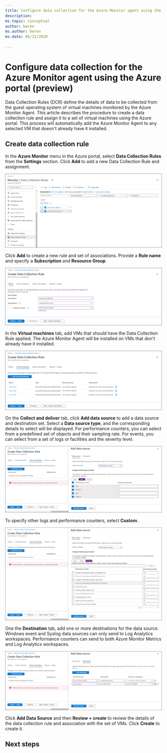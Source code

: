 ```yaml
---
title: Configure data collection for the Azure Monitor agent using the Azure portal (preview)
description: 
ms.topic: conceptual
author: bwren
ms.author: bwren
ms.date: 06/11/2020

---
```


# Configure data collection for the Azure Monitor agent using the Azure portal (preview)
Data Collection Rules (DCR) define the details of data to be collected from the guest operating system of virtual machines monitored by the Azure Monitor Agent. This article describes the procedure to create a data collection rule and assign it to a set of virtual machines using the Azure portal. This process will automatically add the Azure Monitor Agent to any selected VM that doesn't already have it installed.

## Create data collection rule
In the **Azure Monitor** menu in the Azure portal, select **Data Collection Rules** from the **Settings** section. Click **Add** to add a new Data Collection Rule and assignment.

![Data Collection Rules](media/azure-monitor-agent/data-collection-rules.png)

Click **Add** to create a new rule and set of associations. Provide a **Rule name** and specify a **Subscription** and **Resource Group**.  

![Data Collection Rule Basics](media/azure-monitor-agent/data-collection-rule-basics.png)

In the **Virtual machines** tab, add VMs that should have the Data Collection Rule applied. The Azure Monitor Agent will be installed on VMs that don't already have it installed.

![Data Collection Rule virtual machines](media/azure-monitor-agent/data-collection-rule-vms.png)

On the **Collect and deliver** tab, click **Add data source** to add a data source and destination set. Select a **Data source type**, and the corresponding details to select will be displayed. For performance counters, you can select from a predefined set of objects and their sampling rate. For events, you can select from a set of logs or facilities and the severity level. 

![Data source basic](media/azure-monitor-agent/data-collection-rule-data-source-basic.png)


To specify other logs and performance counters, select **Custom**.

![Data source custom](media/azure-monitor-agent/data-collection-rule-data-source-custom.png)

One the **Destination** tab, add one or more destinations for the data source. Windows event and Syslog data sources can only send to Log Analytics workspaces. Performance counters can send to both Azure Monitor Metrics and Log Analytics workspaces.

![Destination](media/azure-monitor-agent/data-collection-rule-destination.png)

Click **Add Data Source** and then **Review + create** to review the details of the data collection rule and association with the set of VMs. Click **Create** to create it.

## Next steps

